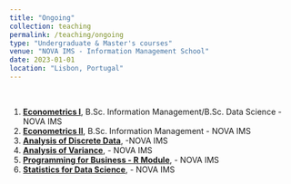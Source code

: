 ```yaml
---
title: "Ongoing"
collection: teaching
permalink: /teaching/ongoing
type: "Undergraduate & Master's courses"
venue: "NOVA IMS - Information Management School"
date: 2023-01-01
location: "Lisbon, Portugal"
---
```

<br>

1. [**Econometrics I**](https://damasiob.github.io/ongoing_courses/2019-econometrics-i), B.Sc. Information Management/B.Sc. Data Science - NOVA IMS
2. [**Econometrics II**](https://damasiob.github.io/ongoing_courses/2019-econometrics-i), B.Sc. Information Management - NOVA IMS
3. [**Analysis of Discrete Data**](https://damasiob.github.io/ongoing_courses/2019-Analysis-of-discrete-data), -NOVA IMS
4. [**Analysis of Variance**](https://damasiob.github.io/ongoing_courses/2019-Analysis-of-Variance), - NOVA IMS
5. [**Programming for Business - R Module**](https://damasiob.github.io/ongoing_courses/2019-prog-business), - NOVA IMS
6. [**Statistics for Data Science**](https://damasiob.github.io/ongoing_courses/2019-Statistics-Data-Science), - NOVA IMS

